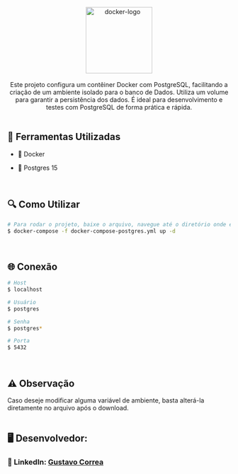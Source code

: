 <div align="center"> <br> 
  <img align="center" alt="docker-logo" height="150" width="150" src="https://cdn.jsdelivr.net/gh/devicons/devicon@latest/icons/docker/docker-plain-wordmark.svg" />
</div> <br> 

<div align="center">
  Este projeto configura um contêiner Docker com PostgreSQL, facilitando a criação de um ambiente isolado para o banco de Dados. Utiliza um volume para garantir a persistência dos dados. É ideal para desenvolvimento e testes com PostgreSQL de forma prática e 
  rápida.
</div>

 <br> 

## 🚀 Ferramentas Utilizadas

* 🐳 Docker

* 🐘 Postgres 15


 <br> 


## 🔍 Como Utilizar

```bash
# Para rodar o projeto, baixe o arquivo, navegue até o diretório onde está salvo e execute:
$ docker-compose -f docker-compose-postgres.yml up -d
```

 <br> 
 
## 🌐 Conexão

```bash
# Host
$ localhost

# Usuário
$ postgres

# Senha
$ postgres*

# Porta
$ 5432
```

 <br> 
 
## ⚠️ Observação

<div align="left">
  Caso deseje modificar alguma variável de ambiente, basta alterá-la diretamente no arquivo após o download.
</div>

 <br> 
 
## 🖥️ Desenvolvedor:

### 📝 LinkedIn: [Gustavo Correa](https://www.linkedin.com/in/gustavo-chauar-correa-946168269/)
